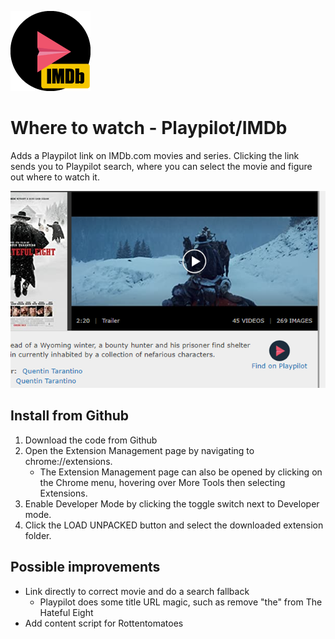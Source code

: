 ![Playpilot IMDb Icon](icons/icon128.png)

# Where to watch - Playpilot/IMDb
 Adds a Playpilot link on IMDb.com movies and series. Clicking the link sends you to Playpilot search, where you can select the movie and figure out where to watch it.

 ![Screenshot of IMDb page The Hateful Eight with the extension](screenshot.png)

## Install from Github

1. Download the code from Github
2. Open the Extension Management page by navigating to chrome://extensions.
    - The Extension Management page can also be opened by clicking on the Chrome menu, hovering over More Tools then selecting Extensions.
3. Enable Developer Mode by clicking the toggle switch next to Developer mode.
4. Click the LOAD UNPACKED button and select the downloaded extension folder.

## Possible improvements
- Link directly to correct movie and do a search fallback
  - Playpilot does some title URL magic, such as remove "the" from The Hateful Eight
- Add content script for Rottentomatoes
